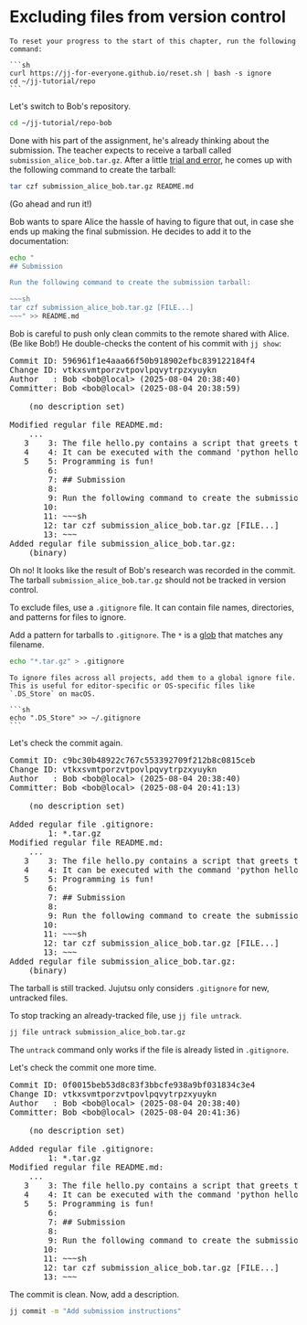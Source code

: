 # Excluding files from version control

````admonish reset title="Reset your progress" collapsible=true
To reset your progress to the start of this chapter, run the following command:

```sh
curl https://jj-for-everyone.github.io/reset.sh | bash -s ignore
cd ~/jj-tutorial/repo
```
````

Let's switch to Bob's repository.

```sh
cd ~/jj-tutorial/repo-bob
```

Done with his part of the assignment, he's already thinking about the submission.
The teacher expects to receive a tarball called `submission_alice_bob.tar.gz`.
After a little [trial and error](https://xkcd.com/1168/), he comes up with the following command to create the tarball:

```sh
tar czf submission_alice_bob.tar.gz README.md
```

(Go ahead and run it!)

Bob wants to spare Alice the hassle of having to figure that out, in case she ends up making the final submission.
He decides to add it to the documentation:

```sh
echo "
## Submission

Run the following command to create the submission tarball:

~~~sh
tar czf submission_alice_bob.tar.gz [FILE...]
~~~" >> README.md
```

Bob is careful to push only clean commits to the remote shared with Alice.
(Be like Bob!)
He double-checks the content of his commit with `jj show`:

<!-- generated by aha script -->
<pre class="aha">
Commit ID: <span class="blue ">596961f1e4aaa66f50b918902efbc839122184f4</span>
Change ID: <span class="purple ">vtkxsvmtporzvtpovlpqvytrpzxyuykn</span>
Author   : <span class="yellow ">Bob</span> &lt;<span class="yellow ">bob@local</span>&gt; (<span class="cyan ">2025-08-04 20:38:40</span>)
Committer: <span class="yellow ">Bob</span> &lt;<span class="yellow ">bob@local</span>&gt; (<span class="cyan ">2025-08-04 20:38:59</span>)

<span class="yellow ">    (no description set)</span>

<span class="yellow ">Modified regular file README.md:</span>
    ...
<span class="red ">   3</span> <span class="green ">   3</span>: The file hello.py contains a script that greets the world.
<span class="red ">   4</span> <span class="green ">   4</span>: It can be executed with the command 'python hello.py'.
<span class="red ">   5</span> <span class="green ">   5</span>: Programming is fun!
     <span class="green ">   6</span>: <span class="underline "></span><span class="underline green "></span><span class="green "></span>
     <span class="green ">   7</span>: <span class="underline "></span><span class="underline green ">## Submission</span><span class="green "></span>
     <span class="green ">   8</span>: <span class="underline "></span><span class="underline green "></span><span class="green "></span>
     <span class="green ">   9</span>: <span class="underline "></span><span class="underline green ">Run the following command to create the submission tarball:</span><span class="green "></span>
     <span class="green ">  10</span>: <span class="underline "></span><span class="underline green "></span><span class="green "></span>
     <span class="green ">  11</span>: <span class="underline "></span><span class="underline green ">~~~sh</span><span class="green "></span>
     <span class="green ">  12</span>: <span class="underline "></span><span class="underline green ">tar czf submission_alice_bob.tar.gz [FILE...]</span><span class="green "></span>
     <span class="green ">  13</span>: <span class="underline "></span><span class="underline green ">~~~</span><span class="green "></span>
<span class="yellow ">Added regular file submission_alice_bob.tar.gz:</span>
<span class="cyan ">    (binary)</span>
</pre>

Oh no! It looks like the result of Bob's research was recorded in the commit.
The tarball `submission_alice_bob.tar.gz` should not be tracked in version control.

To exclude files, use a `.gitignore` file. It can contain file names, directories, and patterns for files to ignore.

Add a pattern for tarballs to `.gitignore`. The `*` is a [glob](https://en.wikipedia.org/wiki/Glob_(programming)) that matches any filename.

```sh
echo "*.tar.gz" > .gitignore
```

````admonish info title="Ignoring files globally" collapsible=true
To ignore files across all projects, add them to a global ignore file. This is useful for editor-specific or OS-specific files like `.DS_Store` on macOS.

```sh
echo ".DS_Store" >> ~/.gitignore
```
````

Let's check the commit again.

<!-- generated by aha script -->
<pre class="aha">
Commit ID: <span class="blue ">c9bc30b48922c767c553392709f212b8c0815ceb</span>
Change ID: <span class="purple ">vtkxsvmtporzvtpovlpqvytrpzxyuykn</span>
Author   : <span class="yellow ">Bob</span> &lt;<span class="yellow ">bob@local</span>&gt; (<span class="cyan ">2025-08-04 20:38:40</span>)
Committer: <span class="yellow ">Bob</span> &lt;<span class="yellow ">bob@local</span>&gt; (<span class="cyan ">2025-08-04 20:41:13</span>)

<span class="yellow ">    (no description set)</span>

<span class="yellow ">Added regular file .gitignore:</span>
     <span class="green ">   1</span>: <span class="underline "></span><span class="underline green ">*.tar.gz</span><span class="green "></span>
<span class="yellow ">Modified regular file README.md:</span>
    ...
<span class="red ">   3</span> <span class="green ">   3</span>: The file hello.py contains a script that greets the world.
<span class="red ">   4</span> <span class="green ">   4</span>: It can be executed with the command 'python hello.py'.
<span class="red ">   5</span> <span class="green ">   5</span>: Programming is fun!
     <span class="green ">   6</span>: <span class="underline "></span><span class="underline green "></span><span class="green "></span>
     <span class="green ">   7</span>: <span class="underline "></span><span class="underline green ">## Submission</span><span class="green "></span>
     <span class="green ">   8</span>: <span class="underline "></span><span class="underline green "></span><span class="green "></span>
     <span class="green ">   9</span>: <span class="underline "></span><span class="underline green ">Run the following command to create the submission tarball:</span><span class="green "></span>
     <span class="green ">  10</span>: <span class="underline "></span><span class="underline green "></span><span class="green "></span>
     <span class="green ">  11</span>: <span class="underline "></span><span class="underline green ">~~~sh</span><span class="green "></span>
     <span class="green ">  12</span>: <span class="underline "></span><span class="underline green ">tar czf submission_alice_bob.tar.gz [FILE...]</span><span class="green "></span>
     <span class="green ">  13</span>: <span class="underline "></span><span class="underline green ">~~~</span><span class="green "></span>
<span class="yellow ">Added regular file submission_alice_bob.tar.gz:</span>
<span class="cyan ">    (binary)</span>
</pre>

The tarball is still tracked. Jujutsu only considers `.gitignore` for new, untracked files.

To stop tracking an already-tracked file, use `jj file untrack`.

```sh
jj file untrack submission_alice_bob.tar.gz
```

The `untrack` command only works if the file is already listed in `.gitignore`.

Let's check the commit one more time.

<!-- generated by aha script -->
<pre class="aha">
Commit ID: <span class="blue ">0f0015beb53d8c83f3bbcfe938a9bf031834c3e4</span>
Change ID: <span class="purple ">vtkxsvmtporzvtpovlpqvytrpzxyuykn</span>
Author   : <span class="yellow ">Bob</span> &lt;<span class="yellow ">bob@local</span>&gt; (<span class="cyan ">2025-08-04 20:38:40</span>)
Committer: <span class="yellow ">Bob</span> &lt;<span class="yellow ">bob@local</span>&gt; (<span class="cyan ">2025-08-04 20:41:36</span>)

<span class="yellow ">    (no description set)</span>

<span class="yellow ">Added regular file .gitignore:</span>
     <span class="green ">   1</span>: <span class="underline "></span><span class="underline green ">*.tar.gz</span><span class="green "></span>
<span class="yellow ">Modified regular file README.md:</span>
    ...
<span class="red ">   3</span> <span class="green ">   3</span>: The file hello.py contains a script that greets the world.
<span class="red ">   4</span> <span class="green ">   4</span>: It can be executed with the command 'python hello.py'.
<span class="red ">   5</span> <span class="green ">   5</span>: Programming is fun!
     <span class="green ">   6</span>: <span class="underline "></span><span class="underline green "></span><span class="green "></span>
     <span class="green ">   7</span>: <span class="underline "></span><span class="underline green ">## Submission</span><span class="green "></span>
     <span class="green ">   8</span>: <span class="underline "></span><span class="underline green "></span><span class="green "></span>
     <span class="green ">   9</span>: <span class="underline "></span><span class="underline green ">Run the following command to create the submission tarball:</span><span class="green "></span>
     <span class="green ">  10</span>: <span class="underline "></span><span class="underline green "></span><span class="green "></span>
     <span class="green ">  11</span>: <span class="underline "></span><span class="underline green ">~~~sh</span><span class="green "></span>
     <span class="green ">  12</span>: <span class="underline "></span><span class="underline green ">tar czf submission_alice_bob.tar.gz [FILE...]</span><span class="green "></span>
     <span class="green ">  13</span>: <span class="underline "></span><span class="underline green ">~~~</span><span class="green "></span>
</pre>

The commit is clean. Now, add a description.

```sh
jj commit -m "Add submission instructions"
```
